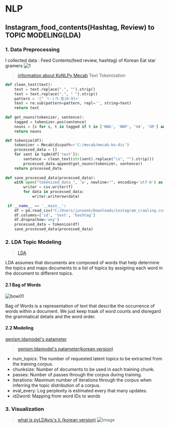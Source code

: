 # NLP
## Instagram_food_contents(Hashtag, Review) to TOPIC MODELING(LDA)

### 1. Data Preprocessing
I collected data : Feed Contents(feed review, hashtag) of Korean Eat star gramers 
![1](https://user-images.githubusercontent.com/90318043/156325954-fba29545-4dcf-4c57-baf8-a6c7e63084b8.jpg)

> [information about KoNLPy  Mecab](https://konlpy-ko.readthedocs.io/ko/v0.4.3/api/konlpy.tag/)
Text Tokenization

```python
def clean_text(text):
    text = text.replace(".", "").strip()
    text = text.replace(",", " ").strip()
    pattern = '[^ ㄱ-ㅣ가-힣|0-9]+'
    text = re.sub(pattern=pattern, repl='', string=text)
    return text
    
def get_nouns(tokenizer, sentence):
    tagged = tokenizer.pos(sentence)
    nouns = [s for s, t in tagged if t in ['NNG', 'NNP', 'VA', 'XR'] and len(s) >1]
    return nouns

def tokenize(df):
    tokenizer = Mecab(dicpath=r'C:/mecab/mecab-ko-dic')
    processed_data = []
    for sent in tqdm(df['text']):
        sentence = clean_text(str(sent).replace("\n", "").strip())
        processed_data.append(get_nouns(tokenizer, sentence))
    return processed_data
    
def save_processed_data(processed_data):
    with open("tokenized_data_", 'w', newline="", encoding='utf-8') as f:
        writer = csv.writer(f)
        for data in processed_data:
            writer.writerow(data)      
            
 if __name__ == '__main__':
    df = pd.read_csv("C:/Users/junseok/Downloads/instagram_crawling.csv")
    df.columns=['id', 'text', 'hashtag']
    df.dropna(how='any')
    processed_data = tokenize(df)
    save_processed_data(processed_data)
```

### 2. LDA Topic Modeling
>[LDA](https://www.mygreatlearning.com/blog/understanding-latent-dirichlet-allocation/)

LDA assumes that documents are composed of words that help determine the topics and maps documents to a list of topics by assigning each word in the document to different topics.
#### 2.1 Bag of Words
![bow01](https://user-images.githubusercontent.com/90318043/156478164-98807c0a-b9d4-410e-acca-c6ef139d8fcc.jpg)

Bag of Words is a representation of text that describe  the occurrence of words within a document. We just keep traak of word counts and disregard the grammatical details and the word order.
 

#### 2.2 Modeling
[genism.ldamodel's patameter](https://radimrehurek.com/gensim/models/ldamodel.html)
>[genism.ldamodel's patameter(korean version)](https://coredottoday.github.io/2018/09/17/%EB%AA%A8%EB%8D%B8-%ED%8C%8C%EB%9D%BC%EB%AF%B8%ED%84%B0-%ED%8A%9C%EB%8B%9D/)
- num_topics: The number of requested latent topics to be extracted from the training corpus.
- chunksize: Number of documents to be used in each training chunk.
- passes: Number of passes through the corpus during training.
- iterations:  Maximum number of iterations through the corpus when inferring the topic distribution of a corpus.
- eval_every: Log perplexity is estimated every that many updates. 
- id2word: Mapping from word IDs to words

### 3. Visualization

>[what is pyLDAvis's λ (korean version)](https://lovit.github.io/nlp/2018/09/27/pyldavis_lda/)
 ![image](https://user-images.githubusercontent.com/90318043/156956579-d49578a9-089b-4933-938b-207072ccf4d6.png)
